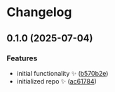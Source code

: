 # Changelog

## 0.1.0 (2025-07-04)

### Features

- initial functionality ✨ ([b570b2e](https://github.com/JoshuaKGoldberg/terminal-reprint/commit/b570b2ecbe7af24ce8baef8758a4b7244dc04e6d))
- initialized repo ✨ ([ac61784](https://github.com/JoshuaKGoldberg/terminal-reprint/commit/ac6178412629ea3dbf791d82bbea9a6cd11ab86b))

